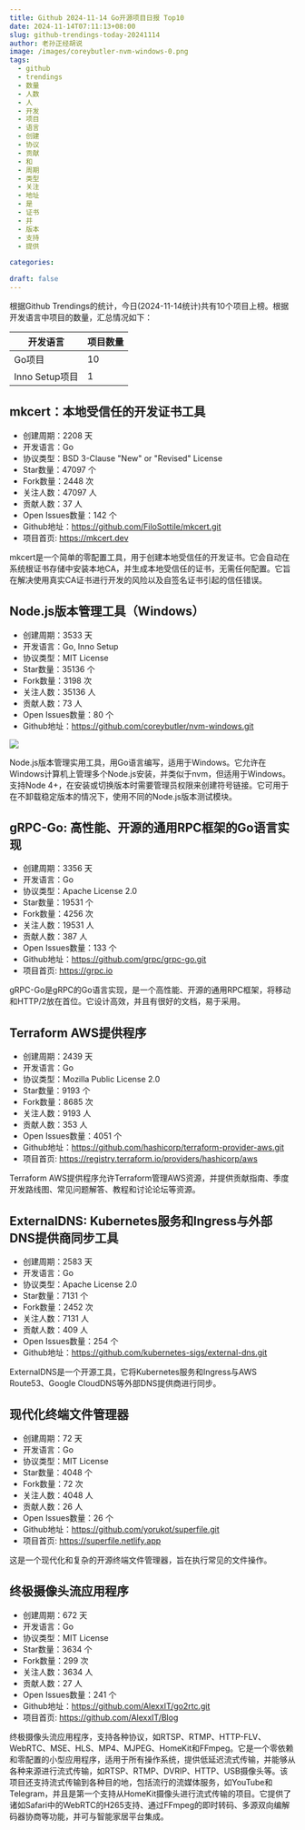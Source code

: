 ```yaml
---
title: Github 2024-11-14 Go开源项目日报 Top10
date: 2024-11-14T07:11:13+08:00
slug: github-trendings-today-20241114
author: 老孙正经胡说
image: /images/coreybutler-nvm-windows-0.png
tags:
  - github
  - trendings
  - 数量
  - 人数
  - 人
  - 开发
  - 项目
  - 语言
  - 创建
  - 协议
  - 贡献
  - 和
  - 周期
  - 类型
  - 关注
  - 地址
  - 是
  - 证书
  - 并
  - 版本
  - 支持
  - 提供

categories:

draft: false
---
```



根据Github Trendings的统计，今日(2024-11-14统计)共有10个项目上榜。根据开发语言中项目的数量，汇总情况如下：

| 开发语言 | 项目数量 |
|  ----  | ----  |
| Go项目 | 10 |
| Inno Setup项目 | 1 |

## mkcert：本地受信任的开发证书工具

* 创建周期：2208 天
* 开发语言：Go
* 协议类型：BSD 3-Clause "New" or "Revised" License
* Star数量：47097 个
* Fork数量：2448 次
* 关注人数：47097 人
* 贡献人数：37 人
* Open Issues数量：142 个
* Github地址：https://github.com/FiloSottile/mkcert.git
* 项目首页: https://mkcert.dev


mkcert是一个简单的零配置工具，用于创建本地受信任的开发证书。它会自动在系统根证书存储中安装本地CA，并生成本地受信任的证书，无需任何配置。它旨在解决使用真实CA证书进行开发的风险以及自签名证书引起的信任错误。

## Node.js版本管理工具（Windows）

* 创建周期：3533 天
* 开发语言：Go, Inno Setup
* 协议类型：MIT License
* Star数量：35136 个
* Fork数量：3198 次
* 关注人数：35136 人
* 贡献人数：73 人
* Open Issues数量：80 个
* Github地址：https://github.com/coreybutler/nvm-windows.git


![](/images/coreybutler-nvm-windows-0.png)

Node.js版本管理实用工具，用Go语言编写，适用于Windows。它允许在Windows计算机上管理多个Node.js安装，并类似于nvm，但适用于Windows。支持Node 4+，在安装或切换版本时需要管理员权限来创建符号链接。它可用于在不卸载稳定版本的情况下，使用不同的Node.js版本测试模块。

## gRPC-Go: 高性能、开源的通用RPC框架的Go语言实现

* 创建周期：3356 天
* 开发语言：Go
* 协议类型：Apache License 2.0
* Star数量：19531 个
* Fork数量：4256 次
* 关注人数：19531 人
* 贡献人数：387 人
* Open Issues数量：133 个
* Github地址：https://github.com/grpc/grpc-go.git
* 项目首页: https://grpc.io


gRPC-Go是gRPC的Go语言实现，是一个高性能、开源的通用RPC框架，将移动和HTTP/2放在首位。它设计高效，并且有很好的文档，易于采用。

## Terraform AWS提供程序

* 创建周期：2439 天
* 开发语言：Go
* 协议类型：Mozilla Public License 2.0
* Star数量：9193 个
* Fork数量：8685 次
* 关注人数：9193 人
* 贡献人数：353 人
* Open Issues数量：4051 个
* Github地址：https://github.com/hashicorp/terraform-provider-aws.git
* 项目首页: https://registry.terraform.io/providers/hashicorp/aws


Terraform AWS提供程序允许Terraform管理AWS资源，并提供贡献指南、季度开发路线图、常见问题解答、教程和讨论论坛等资源。

## ExternalDNS: Kubernetes服务和Ingress与外部DNS提供商同步工具

* 创建周期：2583 天
* 开发语言：Go
* 协议类型：Apache License 2.0
* Star数量：7131 个
* Fork数量：2452 次
* 关注人数：7131 人
* 贡献人数：409 人
* Open Issues数量：254 个
* Github地址：https://github.com/kubernetes-sigs/external-dns.git


ExternalDNS是一个开源工具，它将Kubernetes服务和Ingress与AWS Route53、Google CloudDNS等外部DNS提供商进行同步。

## 现代化终端文件管理器

* 创建周期：72 天
* 开发语言：Go
* 协议类型：MIT License
* Star数量：4048 个
* Fork数量：72 次
* 关注人数：4048 人
* 贡献人数：26 人
* Open Issues数量：26 个
* Github地址：https://github.com/yorukot/superfile.git
* 项目首页: https://superfile.netlify.app


这是一个现代化和复杂的开源终端文件管理器，旨在执行常见的文件操作。

## 终极摄像头流应用程序

* 创建周期：672 天
* 开发语言：Go
* 协议类型：MIT License
* Star数量：3634 个
* Fork数量：299 次
* 关注人数：3634 人
* 贡献人数：27 人
* Open Issues数量：241 个
* Github地址：https://github.com/AlexxIT/go2rtc.git
* 项目首页: https://github.com/AlexxIT/Blog


终极摄像头流应用程序，支持各种协议，如RTSP、RTMP、HTTP-FLV、WebRTC、MSE、HLS、MP4、MJPEG、HomeKit和FFmpeg。它是一个零依赖和零配置的小型应用程序，适用于所有操作系统，提供低延迟流式传输，并能够从各种来源进行流式传输，如RTSP、RTMP、DVRIP、HTTP、USB摄像头等。该项目还支持流式传输到各种目的地，包括流行的流媒体服务，如YouTube和Telegram，并且是第一个支持从HomeKit摄像头进行流式传输的项目。它提供了诸如Safari中的WebRTC的H265支持、通过FFmpeg的即时转码、多源双向编解码器协商等功能，并可与智能家居平台集成。

